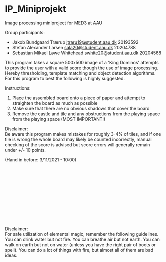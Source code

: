 # IP_Miniprojekt
Image processing miniproject for MED3 at AAU

Group participants: 
- Jakob Bundgaard Trærup			jtraru19@student.aau.dk		20193592
- Stefan Alexander Larsen			sala20@student.aau.dk		20204788
- Sebastian Mikael Løwe Whitehead		swhite20@student.aau.dk		20204568

This program takes a square 500x500 image of a 'King Dominos' attempts to provide the user with a valid score though the
use of image processing. Hereby thresholding, template matching and object detection algorithms. For this program to
best the following is highly suggested.

Instructions:
1. Place the assembled board onto a piece of paper and attempt to straighten the board as much as possible
2. Make sure that there are no obvious shadows that cover the board
3. Remove the castle and tile and any obstructions from the playing space from the playing space (MOST IMPORTANT!)

Disclaimer: \
Be aware this program makes mistakes for roughly 3-4% of tiles, and if one tile is wrong the whole board may likely be
counted incorrectly, manual checking of the score is advised but score errors will generally remain under 
+/- 10 points.

(Hand in before: 3/11/2021 - 10:00)
\
\
\
\
\
\
\
\
\
\
\
\
\
Disclaimer:\
For safe utilization of elemental magic, remember the following guidelines. You can drink water but not fire. You can breathe air but not earth. You can walk on earth but not on
water (unless you have the right pair of boots or spell). You can do a lot of things with fire, but almost all of them are bad ideas.
